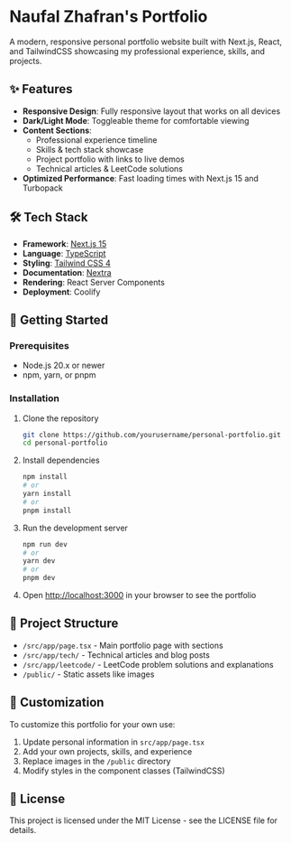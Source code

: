 # Naufal Zhafran's Portfolio

A modern, responsive personal portfolio website built with Next.js, React, and TailwindCSS showcasing my professional experience, skills, and projects.

## ✨ Features

- **Responsive Design**: Fully responsive layout that works on all devices
- **Dark/Light Mode**: Toggleable theme for comfortable viewing
- **Content Sections**: 
  - Professional experience timeline
  - Skills & tech stack showcase
  - Project portfolio with links to live demos
  - Technical articles & LeetCode solutions 
- **Optimized Performance**: Fast loading times with Next.js 15 and Turbopack

## 🛠️ Tech Stack

- **Framework**: [Next.js 15](https://nextjs.org/)
- **Language**: [TypeScript](https://www.typescriptlang.org/)
- **Styling**: [Tailwind CSS 4](https://tailwindcss.com/)
- **Documentation**: [Nextra](https://nextra.site/)
- **Rendering**: React Server Components
- **Deployment**: Coolify

## 🚀 Getting Started

### Prerequisites
- Node.js 20.x or newer
- npm, yarn, or pnpm

### Installation

1. Clone the repository
   ```bash
   git clone https://github.com/yourusername/personal-portfolio.git
   cd personal-portfolio
   ```

2. Install dependencies
   ```bash
   npm install
   # or
   yarn install
   # or
   pnpm install
   ```

3. Run the development server
   ```bash
   npm run dev
   # or
   yarn dev
   # or
   pnpm dev
   ```

4. Open [http://localhost:3000](http://localhost:3000) in your browser to see the portfolio

## 📂 Project Structure

- `/src/app/page.tsx` - Main portfolio page with sections
- `/src/app/tech/` - Technical articles and blog posts
- `/src/app/leetcode/` - LeetCode problem solutions and explanations
- `/public/` - Static assets like images

## 📝 Customization

To customize this portfolio for your own use:

1. Update personal information in `src/app/page.tsx`
2. Add your own projects, skills, and experience
3. Replace images in the `/public` directory
4. Modify styles in the component classes (TailwindCSS)

## 📄 License

This project is licensed under the MIT License - see the LICENSE file for details.
